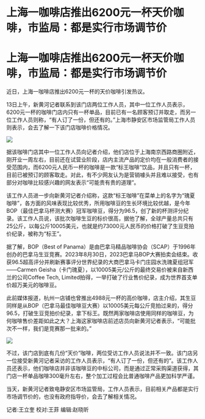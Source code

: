 # 上海一咖啡店推出6200元一杯天价咖啡，市监局：都是实行市场调节价

# 上海一咖啡店推出6200元一杯天价咖啡，市监局：都是实行市场调节价

近日，上海一咖啡店推出6200元一杯的天价咖啡引发热议。

13日上午，新黄河记者联系到该门店两位工作人员，其中一位工作人员表示，6200元一杯的咖啡门店内只有一杯单品，目前已有一名顾客预订并取走，而另一位工作人员则称，“有人订了一份，但还有的。”上海市静安区市场监管局工作人员则表示，会去了解一下该门店咖啡价格情况。

![](https://inews.gtimg.com/om_bt/Oje_tusSF5cZxE-7DVqEPrHAtSzdGjWnshYDSLuP_0rrQAA/1000)

据该咖啡门店其中一位工作人员向记者介绍，他们店位于上海南京西路商圈附近，刚开业一周左右，目前还在试营业阶段，店内主流产品的定价均在一般消费者的接受范围内，而6200元人民币一杯的咖啡是一款“标王咖啡”饮品，并且只有一杯，目前已被预订的顾客取走。对此，有不少网友认为是营销噱头并且难以接受，也有部分对咖啡比较感兴趣的网友表示“可能贵有贵的道理”。

该工作人员进一步向新黄河记者介绍称，这款“标王咖啡”在菜单上的名字为“瑰夏咖啡”，各方面的风味表现比较优秀，所用咖啡豆的生长环境比较优越，是今年BOP（最佳巴拿马杯测大赛）冠军咖啡豆，得分为96.5，创了新的杯测评分纪录。该工作人员说，该批次咖啡生豆的标价很高，据他了解，全球产量总共只有25公斤，以每公斤10005美元，也就是约73000元人民币的价格打破了生豆竞拍价纪录，被称为“标王”。

据了解，BOP（Best of
Panama）是由巴拿马精品咖啡协会（SCAP）于1996年创办的巴拿马生豆竞赛。2023年8月30日，2023巴拿马BOP大赛拍卖会结束。收获96.5超高评分并刷新赛事评分世界纪录的大商巴拿马卡门庄园水洗瑰夏组冠军——Carmen
Geisha（卡门瑰夏），以10005美元/公斤的最终交易价被来自新西兰的公司Coffee Tech,
Limited拍得，一举打破了行业售价纪录，成为世界首支单价超万美元的咖啡豆。

此前媒体报道，杭州一店铺也曾推出4988元一杯的高价咖啡，店主介绍，其生豆同样是从BOP（巴拿马最佳咖啡豆大赛）以10005美元每公斤竞拍过来的，得分96.5，打破生豆竞拍价纪录，拿下标王。既然两家咖啡店使用同样的咖啡豆，为何咖啡售价差距如此之大？上海这家咖啡店前述店员向新黄河记者表示，“可能批次不一样，我们是竞赛那一批来的。”

![](https://inews.gtimg.com/om_bt/OOIyBFqKl23WICYFmHS0BzyexqqhbAl3B67xApwwbL4wwAA/1000)

不过，该门店到底有几份“天价”咖啡，两位受访工作人员说法并不一致。该门店另一位接受新黄河记者采访的工作人员表示，“有人订了一份，但还有的”。该工作人员还表示，他们咖啡店并非该咖啡豆的中标公司，而是通过正常采购渠道获得，其门店一杯单品咖啡300毫升左右，整个加工过程会比普通咖啡产品更加科学严谨。

当天，新黄河记者致电静安区市场监管局，工作人员表示，目前相关产品都是实行市场调节价的，也没有政府指导价，会去了解相关情况。

记者:王立奎 校对:王菲 编辑:赵晓昕

